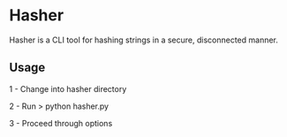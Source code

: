 # Hasher
Hasher is a CLI tool for hashing strings in a secure, disconnected manner. 
## Usage
1 - Change into hasher directory 

2 - Run > python hasher.py 

3 - Proceed through options
